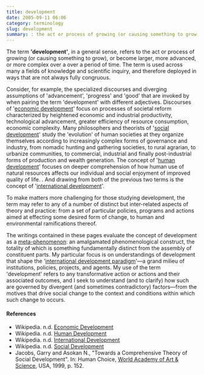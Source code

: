 ```yaml
---
title: development
date: 2005-09-11 06:06
category: terminology
slug: development
summary: : the act or process of growing (or causing something to grow), or become larger, more advanced, or more complex over a over a period of time
---
```


<!--
tags: info, faq
icon: file-code-o
summary:
-->

<!--
layout: post
title:  development
date:   2005-09-11 06:06:06
categories: terminology
permalink: /development/
published: true
comments: true
-->

The term **'development'**, in a general sense, refers to the act or process of growing (or causing something to grow), or become larger, more advanced, or more complex over a over a period of time. The term is used across many a fields of knowledge and scientific inquiry, and therefore deployed in ways that are not always fully congruous.

Consider, for example, the specialized discourses and diverging assumptions of 'advancement', 'progress' and 'good' that are invoked by when pairing the term 'development' with different adjectives. Discourses of '[economic development]()' focus on processes of societal reform characterized by heightened economic and industrial productivity, technological advancement, greater efficiency of resource consumption, economic complexity. Many philosophers and theorists of '[social development]()' study the 'evolution' of human societies at they organize themselves according to increasingly complex forms of governance and industry, from nomadic hunting and gathering societies, to rural agrarian, to urbanize communities, to commercial, industrial and finally post-industrial forms of production and wealth generation. The concept of '[human development]()' focuses on deeper comprehension of how human use of natural resources affects our individual and social enjoyment of improved quality of life. . And drawing from both of the previous two terms is the concept of '[international development]()'.

To make matters more challenging for those studying development, the term may refer to any of a number of distinct but inter-related aspects of theory and practice: from a set of particular policies, programs and actions aimed at effecting some desired form of change, to human and environmental ramifications thereof.

The writings contained in these pages evaluate the concept of development as a [meta-phenomenon](): an amalgamated phenomenological construct, the totality of which is something fundamentally distinct from the assembly of constituent parts.  My particular focus is on understandings of development that shape the '[international development paradigm](/development-paradigm/)'—a grand milieu of institutions, policies, projects, and agents. My use of the term 'development' refers to any transformative action or actions and their associated outcomes, and I seek to understand (and to clarify) how such are governed by divergent (and sometimes contradictory) factors&mdash;from the motives that drive social change to the context and conditions within which such change to occurs.

<!--
'''International development''' (also known as global development<ref>[http://www.gapminder.org/videos/human-rights-democracy-statistics/ Video with prof. Hans Rosling] after 21 seconds</ref>) is a common reference for connoting a broad array of approaches to achieving greater quality of life for humankind. The concept of international development generally encompasses specialized fields, including foreign aid, healthcare, education, poverty reduction, gender equality, disaster preparedness, disaster relief,  infrastructure, economics, governance, human rights protections, environment protection, etc.<ref>[http://www.qeh.ox.ac.uk/research Oxford Department of International Development]</ref>

The field of international development is largely a product of institutions and policies that were established after the Second World War (WWII).  The charters of many such international development institutions include mandates to alleviate poverty and improving human well-being.[3]  The United Nations Charter, for example, pledges to "promote higher standards of living, full employment, and conditions of economic and social progress and development". <ref>http://www.un.org/en/development/other/overview.shtml</ref>

International development practices are extremely diverse, but typically derive from more specific economic, political, and ideological theories and agendas.

International development projects may consist of a single, transformative project to address a specific problem or a series of projects that target an integrated set of societal concerns. <ref>http://en.wikipedia.org/wiki/International_development</ref>

'''NOTE:''' Wikipedia provides [http://en.wikipedia.org/wiki/International_development a good contextual overview] of the concept of international development and related historical contexts.


-->

#### References

*  Wikipedia. n.d. [Economic Development](http://en.wikipedia.org/wiki/Economic_development)
*  Wikipedia. n.d. [Human Development](http://en.wikipedia.org/wiki/Human_development_%28humanity%29)
*  Wikipedia. n.d. [International Development](http://en.wikipedia.org/wiki/International_development)
*  Wikipedia. n.d. [Social Development](http://en.wikipedia.org/wiki/Social_development_theory)
* Jacobs, Garry and Asokan N., "Towards a Comprehensive Theory of Social Development". In: Human Choice, [World Academy of Art & Science](http://en.wikipedia.org/wiki/World_Academy_of_Art_%26_Science), USA, 1999, p. 152.


<!--


-->
